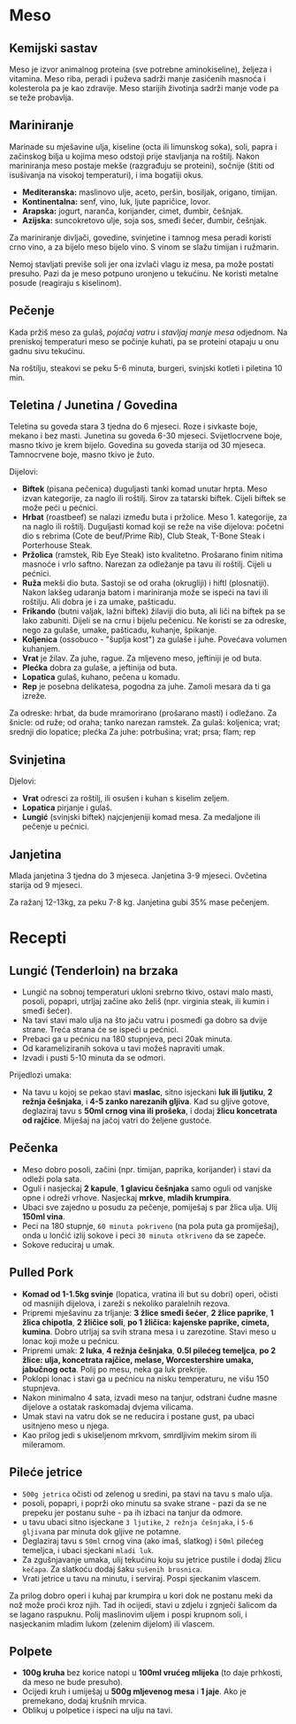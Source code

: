# Meso

## Kemijski sastav

Meso je izvor animalnog proteina (sve potrebne aminokiseline), željeza i vitamina. Meso riba, peradi i puževa sadrži manje zasićenih masnoća i kolesterola pa je kao zdravije. Meso starijih životinja sadrži manje vode pa se teže probavlja.

## Mariniranje

Marinade su mješavine ulja, kiseline (octa ili limunskog soka), soli, papra i začinskog bilja u kojima meso odstoji prije stavljanja na roštilj. Nakon mariniranja meso postaje mekše (razgrađuju se proteini), sočnije (štiti od isušivanja na visokoj temperaturi), i ima bogatiji okus.

* **Mediteranska:** maslinovo ulje, aceto, peršin, bosiljak, origano, timijan.
* **Kontinentalna:** senf, vino, luk, ljute papričice, lovor.
* **Arapska:** jogurt, naranča, korijander, cimet, đumbir, češnjak.
* **Azijska:** suncokretovo ulje, soja sos, smeđi šećer, đumbir, češnjak.

Za mariniranje divljači, govedine, svinjetine i tamnog mesa peradi koristi crno vino, a za bijelo meso bijelo vino. S vinom se slažu timijan i ružmarin.

Nemoj stavljati previše soli jer ona izvlači vlagu iz mesa, pa može postati presuho. Pazi da je meso potpuno uronjeno u tekućinu. Ne koristi metalne posude (reagiraju s kiselinom).

## Pečenje

Kada pržiš meso za gulaš, *pojačaj vatru* i *stavljaj manje mesa* odjednom.
Na preniskoj temperaturi meso se počinje kuhati, pa se proteini otapaju u onu gadnu sivu tekućinu.

Na roštilju, steakovi se peku 5-6 minuta, burgeri, svinjski kotleti i piletina 10 min.

## Teletina / Junetina / Govedina

Teletina su goveda stara 3 tjedna do 6 mjeseci. Roze i sivkaste boje, mekano i bez masti.
Junetina su goveda 6-30 mjeseci. Svijetlocrvene boje, masno tkivo je krem bijelo.
Govedina su goveda starija od 30 mjeseca. Tamnocrvene boje, masno tkivo je žuto.

Dijelovi:
* **Biftek** (pisana pečenica) duguljasti tanki komad unutar hrpta. Meso izvan kategorije, za naglo ili roštilj. Sirov za tatarski biftek. Cijeli biftek se može peći u pećnici.
* **Hrbat** (roastbeef) se nalazi između buta i pržolice. Meso 1. kategorije, za na naglo ili roštilj. Duguljasti komad koji se reže na više dijelova: početni dio s rebrima (Cote de beuf/Prime Rib), Club Steak, T-Bone Steak i Porterhouse Steak.
* **Pržolica** (ramstek, Rib Eye Steak) isto kvalitetno. Prošarano finim nitima masnoće i vrlo saftno. Narezan za odležanje pa tavu ili roštilj. Cijeli u pećnici.
* **Ruža** mekši dio buta. Sastoji se od oraha (okrugliji) i hiftl (plosnatiji). Nakon lakšeg udaranja batom i mariniranja može se ispeći na tavi ili roštilju. Ali dobra je i za umake, pašticadu.
* **Frikando** (butni valjak, lažni biftek) žilaviji dio buta, ali liči na biftek pa se lako zabuniti. Dijeli se na crnu i bijelu pečenicu. Ne koristi se za odreske, nego za gulaše, umake, pašticadu, kuhanje, špikanje.
* **Koljenica** (ossobuco - "šuplja kost") za gulaše i juhe. Povećava volumen kuhanjem.
* **Vrat** je žilav. Za juhe, rague. Za mljeveno meso, jeftiniji je od buta.
* **Plećka** dobra za gulaše, a jeftinija od buta.
* **Lopatica** gulaš, kuhano, pečena u komadu.
* **Rep** je posebna delikatesa, pogodna za juhe. Zamoli mesara da ti ga izreže.

Za odreske: hrbat, da bude mramorirano (prošarano masti) i odležano.
Za šnicle: od ruže; od oraha; tanko narezan ramstek.
Za gulaš: koljenica; vrat; srednji dio lopatice; plećka
Za juhe: potrbušina; vrat; prsa; flam; rep

## Svinjetina

Djelovi:
* **Vrat** odresci za roštilj, ili osušen i kuhan s kiselim zeljem.
* **Lopatica** pirjanje i gulaš.
* **Lungić** (svinjski biftek) najcjenjeniji komad mesa. Za medaljone ili pečenje u pećnici.

## Janjetina

Mlada janjetina 3 tjedna do 3 mjeseca. Janjetina 3-9 mjeseci. Ovčetina starija od 9 mjeseci.

Za ražanj 12-13kg, za peku 7-8 kg.
Janjetina gubi 35% mase pečenjem.

# Recepti

## Lungić (Tenderloin) na brzaka

* Lungić na sobnoj temperaturi ukloni srebrno tkivo, ostavi malo masti, posoli, popapri, utrljaj začine ako želiš (npr. virginia steak, ili kumin i smeđi šećer).
* Na tavi stavi malo ulja na što jaču vatru i posmeđi ga dobro sa dvije strane. Treća strana će se ispeći u pećnici.
* Prebaci ga u pećnicu na 180 stupnjeva, peci 20ak minuta.
* Od karameliziranih sokova u tavi možeš napraviti umak.
* Izvadi i pusti 5-10 minuta da se odmori.

Prijedlozi umaka:
* Na tavu u kojoj se pekao stavi **maslac**, sitno isjeckani **luk ili ljutiku**, **2 režnja češnjaka**, i **4-5 zanko narezanih gljiva**. Kad su gljive gotove, deglaziraj tavu s **50ml crnog vina ili prošeka**, i dodaj **žlicu koncetrata od rajčice**. Miješaj na jačoj vatri do željene gustoće.

## Pečenka

* Meso dobro posoli, začini (npr. timijan, paprika, korijander) i stavi da odleži pola sata.
* Oguli i nasjeckaj **2 kapule**, **1 glavicu češnjaka** samo oguli od vanjske opne i odreži vrhove. Nasjeckaj **mrkve**, **mladih krumpira**.
* Ubaci sve zajedno u posudu za pečenje, pomiješaj s par žlica ulja. Ulij **150ml vina**.
* Peci na 180 stupnje, `60 minuta pokriveno` (na pola puta ga promiješaj), onda u lončić izlij sokove i peci `30 minuta otkriveno` da se zapeče.
* Sokove reduciraj u umak.

## Pulled Pork

* **Komad od 1-1.5kg svinje** (lopatica, vratina ili but su dobri) operi, očisti od masnijih dijelova, i zareži s nekoliko paralelnih rezova.
* Pripremi mješavinu za trljanje: **3 žlice smeđi šećer**,  **2 žlice paprike**, **1 žlica chipotla**, **2 žličice soli**, **po 1 žličica: kajenske paprike, cimeta, kumina**. Dobro utrljaj sa svih strana mesa i u zarezotine. Stavi meso u lonac koji može u pećnicu.
* Pripremi umak: **2 luka**, **4 režnja češnjaka**, **0.5l pilećeg temeljca**, **po 2 žlice: ulja, koncetrata rajčice, melase, Worcestershire umaka, jabučnog octa**. Polij po mesu, neka ga luk prekrije.
* Poklopi lonac i stavi ga u pećnicu na nisku temperaturu, ne višu 150 stupnjeva.
* Nakon minimalno 4 sata, izvadi meso na tanjur, odstrani čudne masne dijelove a ostatak raskomadaj dvjema vilicama.
* Umak stavi na vatru dok se ne reducira i postane gust, pa ubaci usitnjeno meso u njega.
* Kao prilog jedi s ukiseljenom mrkvom, smrdljivim mekim sirom ili mileramom.

## Pileće jetrice

* `500g jetrica` očisti od zelenog u sredini, pa stavi na tavu s malo ulja.
* posoli, popapri, i poprži oko minutu sa svake strane - pazi da se ne prepeku jer postanu suhe - pa ih izbaci na tanjur da odmore.
* u tavu ubaci sitno isjeckane `3 ljutike`, `2 režnja češnjaka`, i `5-6 gljiva`na par minuta dok gljive ne potamne.
* Deglaziraj tavu s `50ml` crnog vina (ako imaš, slatkog) i `50ml` pilećeg temeljca, i ubaci sjeckani `mladi luk`.
* Za zgušnjavanje umaka, ulij tekućinu koju su jetrice pustile i dodaj žlicu `kečapa`. Za slatkoću dodaj šaku `sušenih brusnica`.
* Vrati jetrice u tavu na minutu, i serviraj. Pospi sjeckanim vlascem.

Za prilog dobro operi i kuhaj par krumpira u kori dok ne postanu meki da nož može proći kroz njih. Tad ih ocijedi, stavi u zdjelu i zgnječi šalicom da se lagano raspuknu. Polij maslinovim uljem i pospi krupnom soli, i nasjeckanim mladim lukom (zelenim dijelom) ili vlascem.

## Polpete

* **100g kruha** bez korice natopi u **100ml vrućeg mlijeka** (to daje prhkosti, da meso ne bude presuho).
* Ocijedi kruh i umiješaj u **500g mljevenog mesa** i **1 jaje**. Ako je premekano, dodaj krušnih mrvica.
* Oblikuj u polpetice i ispeci na ulju na tavi.

